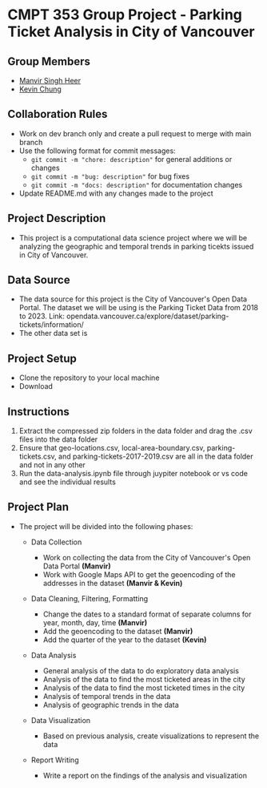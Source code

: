 # CMPT 353 Group Project - Parking Ticket Analysis in City of Vancouver
## Group Members
- [Manvir Singh Heer](https://github.sfu.ca/msh16)
- [Kevin Chung](https://github.sfu.ca/klc30)

## Collaboration Rules
- Work on dev branch only and create a pull request to merge with main branch
- Use the following format for commit messages: 
  - `git commit -m "chore: description"` for general additions or changes
  - `git commit -m "bug: description"` for bug fixes
  - `git commit -m "docs: description"` for documentation changes
- Update README.md with any changes made to the project

## Project Description
- This project is a computational data science project where we will be analyzing the geographic and temporal trends in parking ticekts issued in City of Vancouver.

## Data Source
- The data source for this project is the City of Vancouver's Open Data Portal. The dataset we will be using is the Parking Ticket Data from 2018 to 2023. Link: opendata.vancouver.ca/explore/dataset/parking-tickets/information/
- The other data set is 


## Project Setup
- Clone the repository to your local machine
- Download 

## Instructions
1. Extract the compressed zip folders in the data folder and drag the .csv files into the data folder
2. Ensure that geo-locations.csv, local-area-boundary.csv, parking-tickets.csv, and parking-tickets-2017-2019.csv are all in the data folder and not in any other 
3. Run the data-analysis.ipynb file through juypiter notebook or vs code and see the individual results 

## Project Plan
- The project will be divided into the following phases:
  - Data Collection
    - Work on collecting the data from the City of Vancouver's Open Data Portal **(Manvir)**
    - Work with Google Maps API to get the geoencoding of the addresses in the dataset **(Manvir & Kevin)**
  - Data Cleaning, Filtering, Formatting
    - Change the dates to a standard format of separate columns for year, month, day, time **(Manvir)**
    - Add the geoencoding to the dataset **(Manvir)**
    - Add the quarter of the year to the dataset **(Kevin)**
  - Data Analysis
    - General analysis of the data to do exploratory data analysis
    - Analysis of the data to find the most ticketed areas in the city
    - Analysis of the data to find the most ticketed times in the city
    - Analysis of temporal trends in the data
    - Analysis of geographic trends in the data
    
  - Data Visualization
    - Based on previous analysis, create visualizations to represent the data
  
  - Report Writing
    - Write a report on the findings of the analysis and visualization
